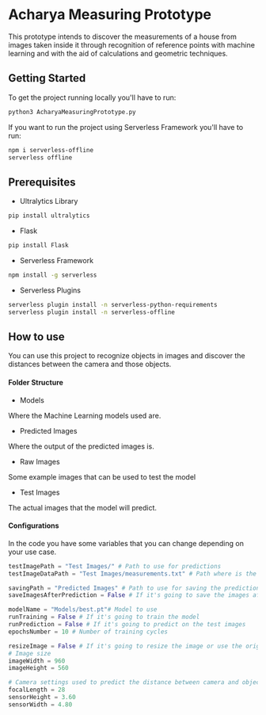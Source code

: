 # Acharya Measuring Prototype

This prototype intends to discover the measurements of a house from images taken inside it through recognition of reference points with machine learning and with the aid of calculations and geometric techniques.

## Getting Started

To get the project running locally you'll have to run:

```sh
python3 AcharyaMeasuringPrototype.py
```

If you want to run the project using Serverless Framework you'll have to run:

```sh
npm i serverless-offline
serverless offline
```
## Prerequisites

* Ultralytics Library

```sh
pip install ultralytics
```
* Flask

```sh
pip install Flask
```

* Serverless Framework

```sh
npm install -g serverless
```

* Serverless Plugins

```sh
serverless plugin install -n serverless-python-requirements
serverless plugin install -n serverless-offline
```
## How to use

You can use this project to recognize objects in images and discover the distances between the camera and those objects.

#### Folder Structure

* Models

Where the Machine Learning models used are.

* Predicted Images

Where the output of the predicted images is.

* Raw Images

Some example images that can be used to test the model

* Test Images

The actual images that the model will predict.

#### Configurations

In the code you have some variables that you can change depending on your use case.

``` python
testImagePath = "Test Images/" # Path to use for predictions
testImageDataPath = "Test Images/measurements.txt" # Path where is the images data

savingPath = "Predicted Images" # Path to use for saving the predictions
saveImagesAfterPrediction = False # If it's going to save the images after the prediction

modelName = "Models/best.pt"# Model to use
runTraining = False # If it's going to train the model
runPrediction = False # If it's going to predict on the test images
epochsNumber = 10 # Number of training cycles

resizeImage = False # If it's going to resize the image or use the original size
# Image size
imageWidth = 960
imageHeight = 560

# Camera settings used to predict the distance between camera and object
focalLength = 28
sensorHeight = 3.60
sensorWidth = 4.80
```